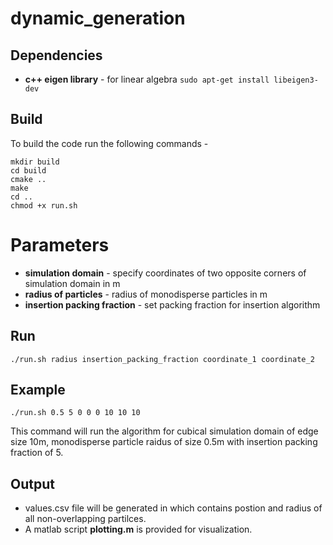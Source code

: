 # dynamic_generation

## Dependencies

* **c++ eigen library** - for linear algebra  ```sudo apt-get install libeigen3-dev```
  
## Build

To build the code run the following commands -

```
mkdir build 
cd build
cmake ..
make
cd ..
chmod +x run.sh
```

# Parameters

* **simulation domain** - specify coordinates of two opposite corners of simulation domain in m
* **radius of particles** - radius of monodisperse particles in m 
* **insertion packing fraction** - set packing fraction for insertion algorithm


## Run
```
./run.sh radius insertion_packing_fraction coordinate_1 coordinate_2
```

## Example 

```./run.sh 0.5 5 0 0 0 10 10 10```

This command will run the algorithm for cubical simulation domain of edge size 10m, monodisperse particle raidus of size 0.5m with insertion packing fraction of 5.

## Output

* values.csv file will be generated in which contains postion and radius of all non-overlapping partilces.
* A matlab script **plotting.m** is provided for visualization.
